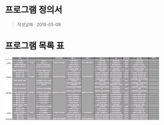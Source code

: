 **프로그램 정의서**
=======================================
>작성날짜 : 2019-05-09

**프로그램 목록 표**
=======================================
![Alt text](/images/8.Program_Definition_Document/Program_Definition.jpg "Program_Definition")